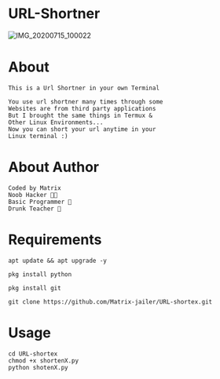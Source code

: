 
# URL-Shortner

![IMG_20200715_100022](https://user-images.githubusercontent.com/66746496/87505450-54dc6700-c682-11ea-9e0a-fa0ffb8fe499.jpg)

# About
```
This is a Url Shortner in your own Terminal
```
```
You use url shortner many times through some
Websites are from third party applications
But I brought the same things in Termux &
Other Linux Environments...
Now you can short your url anytime in your
Linux terminal :)
```
# About Author
```
Coded by Matrix
Noob Hacker 👨‍💻
Basic Programmer 🔡
Drunk Teacher 🍻
```
# Requirements
```
apt update && apt upgrade -y
```
```
pkg install python
```
```
pkg install git
```
```
git clone https://github.com/Matrix-jailer/URL-shortex.git
```
# Usage 
```
cd URL-shortex
chmod +x shortenX.py
python shotenX.py
```

